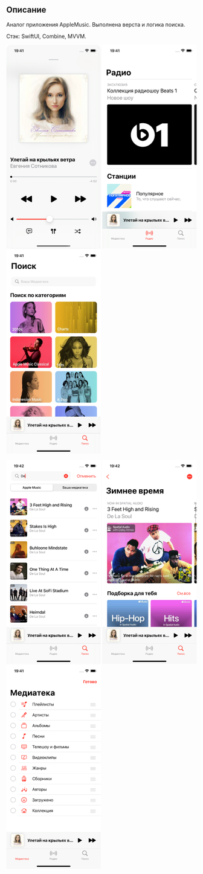 ## Описание

Аналог приложения AppleMusic. Выполнена верста и логика поиска. 

Стэк: SwiftUI, Combine, MVVM.

<p align="left">
  <img width="250" height="540" src="https://github.com/korotkovak/AppleMusicSwiftUI/blob/develop/1.png">
  <img width="250" height="540" src="https://github.com/korotkovak/AppleMusicSwiftUI/blob/develop/2.png">
  <img width="250" height="540" src="https://github.com/korotkovak/AppleMusicSwiftUI/blob/develop/3.png">
</p>

<p align="left">
  <img width="250" height="540" src="https://github.com/korotkovak/AppleMusicSwiftUI/blob/develop/4.png">
  <img width="250" height="540" src="https://github.com/korotkovak/AppleMusicSwiftUI/blob/develop/5.png">
  <img width="250" height="540" src="https://github.com/korotkovak/AppleMusicSwiftUI/blob/develop/6.png">
</p>
